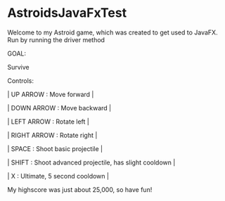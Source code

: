 # AstroidsJavaFxTest

Welcome to my Astroid game, which was created to get used to JavaFX.
Run by running the driver method

GOAL: 

Survive

Controls:

| UP ARROW : Move forward | 

| DOWN ARROW : Move backward |

| LEFT ARROW : Rotate left |

| RIGHT ARROW : Rotate right | 

| SPACE : Shoot basic projectile | 

| SHIFT : Shoot advanced projectile, has slight cooldown | 

| X : Ultimate, 5 second cooldown |

My highscore was just about 25,000, so have fun!
